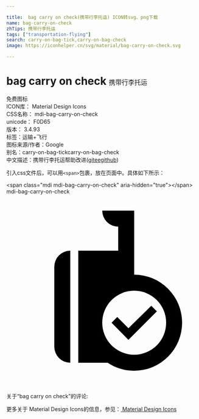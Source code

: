 ```yaml
---

title:  bag carry on check(携带行李托运) ICON转svg、png下载
name: bag-carry-on-check
zhTips: 携带行李托运
tags: ["transportation-flying"]
search: carry-on-bag-tick,carry-on-bag-check
image: https://iconhelper.cn/svg/material/bag-carry-on-check.svg

---
```


# bag carry on check  <small style="font-size: 60%;font-weight: 100">携带行李托运</small>


<div class="detail-page">
<p>
<span><span class="badge-success badge">免费图标</span> </span>
<br/>
<span>
ICON库：
<span class="badge-secondary badge">Material Design Icons</span> 
</span>
<br/>
<span>
CSS名称：
<span class="badge-secondary badge">mdi-bag-carry-on-check</span> 
</span>
<br/>
<span>
unicode：
<span class="badge-secondary badge">F0D65</span> 
<copy-btn content='F0D65' btn-title=""></copy-btn>
<copy-btn :content='String.fromCodePoint(parseInt("F0D65", 16))' btn-title="复制U"></copy-btn>
</span>
<br/>
<span>
版本：
<span class="badge-secondary badge">3.4.93</span> 
</span><br/><span>标签：<span class="badge-light badge"><router-link to="/tags/transportation-flying.html">运输+飞行</router-link></span></span>
<br/>
<span>图标来源/作者：<span class="badge-light badge">Google</span></span> 
<br/>
<span>别名：<span class="badge-light badge">carry-on-bag-tick</span><span class="badge-light badge">carry-on-bag-check</span></span><br/><span class="zh-detail">中文描述：<span class="badge-primary badge">携带行李托运</span><span class="help-link"><span>帮助改进</span>(<a href="https://gitee.com/liuwave/icon-helper/edit/master/json/material/bag-carry-on-check.json" target="_blank" rel="noopener noreferrer">gitee</a><a href="https://github.com/liuwave/icon-helper/edit/master/json/material/bag-carry-on-check.json" target="_blank" rel="noopener noreferrer">github</a></span>)</span><br/>
</p>
</div>
<div class="alert alert-dark">
  <i class="mdi mdi-bag-carry-on-check mdi-48px"></i>
  <i class="mdi mdi-bag-carry-on-check mdi-36px"></i>
  <i class="mdi mdi-bag-carry-on-check mdi-24px"></i>
  <i class="mdi mdi-bag-carry-on-check mdi-18px"></i>
</div>
<div>
  <p>引入css文件后，可以用<code>&lt;span&gt;</code>包裹，放在页面中。具体如下所示：    
  </p>
  <div class="alert alert-primary" style="font-size: 14px">
    &lt;span class="mdi mdi-bag-carry-on-check" aria-hidden="true"&gt;&lt;/span&gt;
    <copy-btn content='<span class="mdi mdi-bag-carry-on-check" aria-hidden="true"></span>'></copy-btn>
  </div>
  <div class="alert alert-secondary">
    <i class="mdi mdi-bag-carry-on-check"
    style="font-size: 24px"
    aria-hidden="true"></i> mdi-bag-carry-on-check
    <copy-btn content="mdi-bag-carry-on-check" btn-title="复制图标名称"></copy-btn>
  </div>
</div>
<div id="svg" class="svg-wrap">
<svg xmlns="http://www.w3.org/2000/svg" viewBox="0 0 24 24"><path d="M15.28,16.69L18.14,13.88L18.84,14.58L15.28,18.14L13.17,16L13.88,15.28L15.28,16.69M8,21A2,2 0 0,1 6,19V9A2,2 0 0,1 8,7V21M9,7H14V4A2,2 0 0,1 12,2H16V10A6,6 0 0,1 22,16A6,6 0 0,1 16,22C14.77,22 13.63,21.63 12.68,21H9V7M16,12A4,4 0 0,0 12,16A4,4 0 0,0 16,20A4,4 0 0,0 20,16A4,4 0 0,0 16,12Z" /></svg>
</div>
<detail full-name='mdi-bag-carry-on-check'></detail>
<div>
<p>关于“bag carry on check”的评论:</p>
</div>
<Vssue title="关于“bag carry on check”的评论" ></Vssue>    
<div><p>更多关于 Material Design Icons的信息，参见：<a target="_blank" href="https://iconhelper.cn/material.html"> Material Design Icons</a>
</p></div>
